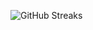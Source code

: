 ![GitHub Streaks](https://github-streaks-mqc9.onrender.com/streak/happilli/image?theme=midnight&cache_bust=1743850159&lang=ja)
